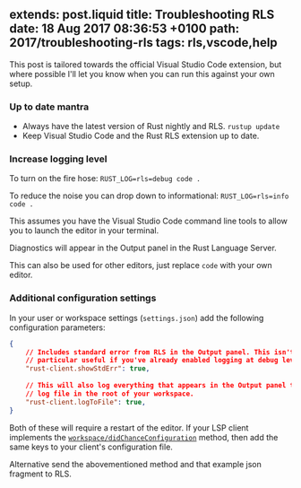 extends: post.liquid
title: Troubleshooting RLS
date: 18 Aug 2017 08:36:53 +0100
path: 2017/troubleshooting-rls
tags: rls,vscode,help
---

This post is tailored towards the official Visual Studio Code extension, but
where possible I'll let you know when you can run this against your own setup.

### Up to date mantra

- Always have the latest version of Rust nightly and RLS. `rustup update`
- Keep Visual Studio Code and the Rust RLS extension up to date.

### Increase logging level

To turn on the fire hose:
`RUST_LOG=rls=debug code .`

To reduce the noise you can drop down to informational:
`RUST_LOG=rls=info code .`

This assumes you have the Visual Studio Code command line tools to allow you to 
launch the editor in your terminal.

Diagnostics will appear in the Output panel in the Rust Language Server.

This can also be used for other editors, just replace `code` with your own
editor.

### Additional configuration settings

In your user or workspace settings (`settings.json`) add the following 
configuration parameters:


```json
{
    // Includes standard error from RLS in the Output panel. This isn't 
    // particular useful if you've already enabled logging at debug level.
    "rust-client.showStdErr": true,
    
    // This will also log everything that appears in the Output panel to a 
    // log file in the root of your workspace.
    "rust-client.logToFile": true,
}
```

Both of these will require a restart of the editor. If your LSP client
implements the
[`workspace/didChanceConfiguration`](https://github.com/Microsoft/language-server-protocol/blob/master/protocol.md#workspace_didChangeConfiguration)
method, then add the same keys to your client's configuration file.

Alternative send the abovementioned method and that example json fragment to
RLS.